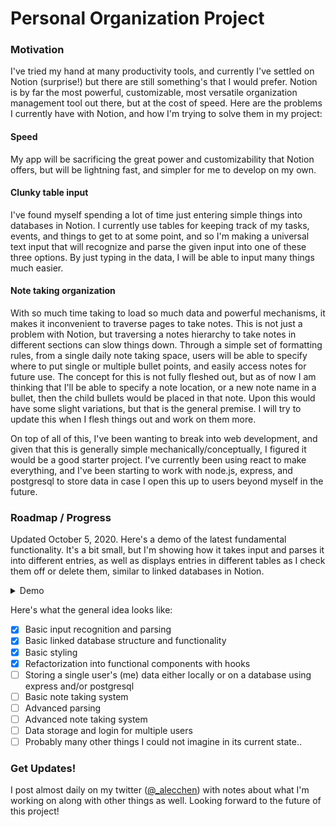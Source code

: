 # Personal Organization Project

### Motivation
I've tried my hand at many productivity tools, and currently I've settled on Notion (surprise!) but there are still something's that I would prefer. Notion is by far the most powerful, customizable, most versatile organization management tool out there, but at the cost of speed. Here are the problems I currently have with Notion, and how I'm trying to solve them in my project:

#### Speed
My app will be sacrificing the great power and customizability that Notion offers, but will be lightning fast, and simpler for me to develop on my own.
#### Clunky table input
I've found myself spending a lot of time just entering simple things into databases in Notion. I currently use tables for keeping track of my tasks, events, and things to get to at some point, and so I'm making a universal text input that will recognize and parse the given input into one of these three options. By just typing in the data, I will be able to input many things much easier.
#### Note taking organization
With so much time taking to load so much data and powerful mechanisms, it makes it inconvenient to traverse pages to take notes. This is not just a problem with Notion, but traversing a notes hierarchy to take notes in different sections can slow things down. Through a simple set of formatting rules, from a single daily note taking space, users will be able to specify where to put single or multiple bullet points, and easily access notes for future use. The concept for this is not fully fleshed out, but as of now I am thinking that I'll be able to specify a note location, or a new note name in a bullet, then the child bullets would be placed in that note. Upon this would have some slight variations, but that is the general premise. I will try to update this when I flesh things out and work on them more.

On top of all of this, I've been wanting to break into web development, and given that this is generally simple mechanically/conceptually, I figured it would be a good starter project. I've currently been using react to make everything, and I've been starting to work with node.js, express, and postgresql to store data in case I open this up to users beyond myself in the future.

### Roadmap / Progress
Updated October 5, 2020. Here's a demo of the latest fundamental functionality. It's a bit small, but I'm showing how it takes input and parses it into different entries, as well as displays entries in different tables as I check them off or delete them, similar to linked databases in Notion.
<details>
  <summary>Demo</summary>
<br>
  
![Demo gif](demo.gif)

</details>

Here's what the general idea looks like:
- [x] Basic input recognition and parsing
- [x] Basic linked database structure and functionality
- [x] Basic styling
- [x] Refactorization into functional components with hooks
- [ ] Storing a single user's (me) data either locally or on a database using express and/or postgresql
- [ ] Basic note taking system
- [ ] Advanced parsing
- [ ] Advanced note taking system
- [ ] Data storage and login for multiple users
- [ ] Probably many other things I could not imagine in its current state..

### Get Updates!
I post almost daily on my twitter ([@_alecchen](https://twitter.com/_alecchen)) with notes about what I'm working on along with other things as well. Looking forward to the future of this project!
